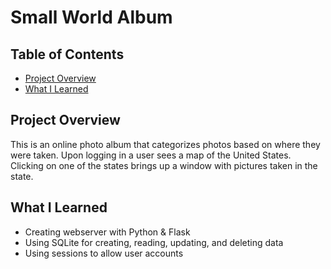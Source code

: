 # Small World Album

<!-- TABLE OF CONTENTS -->
## Table of Contents
* [Project Overview](#project-overview)
* [What I Learned](#what-I-learned)


<!-- Project Overview -->
## Project Overview
This is an online photo album that categorizes photos based on where they were taken. Upon logging in a user sees a map of the United States. Clicking on one of the states brings up a window with pictures taken in the state. 

<!-- What I Learned -->
## What I Learned
* Creating webserver with Python & Flask
* Using SQLite for creating, reading, updating, and deleting data
* Using sessions to allow user accounts
